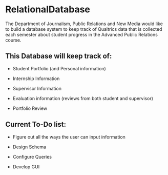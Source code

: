 # RelationalDatabase

The Department of Journalism, Public Relations and New Media would like to build a database system to keep track of Qualtrics data that is collected each semester about student progress in the Advanced Public Relations course.

## This Database will keep track of:

- Student Portfolio (and Personal information)

- Internship Information

- Supervisor Information

- Evaluation information (reviews from both student and supervisor)

- Portfolio Review

## Current To-Do list:

- Figure out all the ways the user can input information

- Design Schema

- Configure Queries

- Develop GUI
